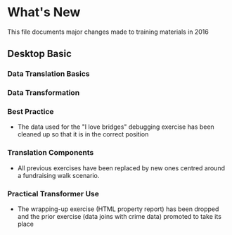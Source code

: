 # What's New #
This file documents major changes made to training materials in 2016

## Desktop Basic ##

### Data Translation Basics ###


### Data Transformation ###


### Best Practice ###
- The data used for the "I love bridges" debugging exercise has been cleaned up so that it is in the correct position

### Translation Components ###
- All previous exercises have been replaced by new ones centred around a fundraising walk scenario.

### Practical Transformer Use ###
- The wrapping-up exercise (HTML property report) has been dropped and the prior exercise (data joins with crime data) promoted to take its place
 